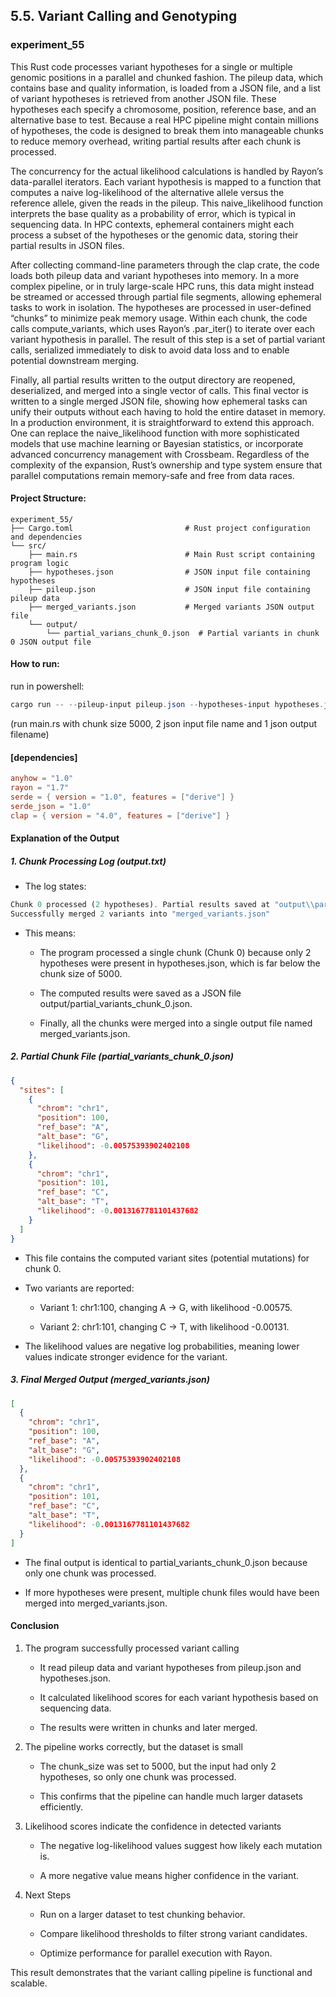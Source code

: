 ## 5.5. Variant Calling and Genotyping

### experiment_55

This Rust code processes variant hypotheses for a single or multiple genomic positions in a parallel and chunked fashion. The pileup data, which contains base and quality information, is loaded from a JSON file, and a list of variant hypotheses is retrieved from another JSON file. These hypotheses each specify a chromosome, position, reference base, and an alternative base to test. Because a real HPC pipeline might contain millions of hypotheses, the code is designed to break them into manageable chunks to reduce memory overhead, writing partial results after each chunk is processed.

The concurrency for the actual likelihood calculations is handled by Rayon’s data-parallel iterators. Each variant hypothesis is mapped to a function that computes a naive log-likelihood of the alternative allele versus the reference allele, given the reads in the pileup. This naive_likelihood function interprets the base quality as a probability of error, which is typical in sequencing data. In HPC contexts, ephemeral containers might each process a subset of the hypotheses or the genomic data, storing their partial results in JSON files.

After collecting command-line parameters through the clap crate, the code loads both pileup data and variant hypotheses into memory. In a more complex pipeline, or in truly large-scale HPC runs, this data might instead be streamed or accessed through partial file segments, allowing ephemeral tasks to work in isolation. The hypotheses are processed in user-defined “chunks” to minimize peak memory usage. Within each chunk, the code calls compute_variants, which uses Rayon’s .par_iter() to iterate over each variant hypothesis in parallel. The result of this step is a set of partial variant calls, serialized immediately to disk to avoid data loss and to enable potential downstream merging.

Finally, all partial results written to the output directory are reopened, deserialized, and merged into a single vector of calls. This final vector is written to a single merged JSON file, showing how ephemeral tasks can unify their outputs without each having to hold the entire dataset in memory. In a production environment, it is straightforward to extend this approach. One can replace the naive_likelihood function with more sophisticated models that use machine learning or Bayesian statistics, or incorporate advanced concurrency management with Crossbeam. Regardless of the complexity of the expansion, Rust’s ownership and type system ensure that parallel computations remain memory-safe and free from data races.

#### Project Structure:

```plaintext
experiment_55/
├── Cargo.toml                         # Rust project configuration and dependencies
└── src/
    ├── main.rs                        # Main Rust script containing program logic
    ├── hypotheses.json                # JSON input file containing hypotheses
    ├── pileup.json                    # JSON input file containing pileup data
    ├── merged_variants.json           # Merged variants JSON output file
    └── output/
        └── partial_varians_chunk_0.json  # Partial variants in chunk 0 JSON output file
```

#### How to run:

run in powershell:

```powershell
cargo run -- --pileup-input pileup.json --hypotheses-input hypotheses.json --chunk-size 5000 --output-dir output --merged-output merged_variants.json | tee output.txt
```

(run main.rs with chunk size 5000, 2 json input file name and 1 json output filename)
  
#### [dependencies]

```toml
anyhow = "1.0"
rayon = "1.7"
serde = { version = "1.0", features = ["derive"] }
serde_json = "1.0"
clap = { version = "4.0", features = ["derive"] }
```

#### Explanation of the Output

##### 1. Chunk Processing Log (output.txt)

* The log states:

```rust
Chunk 0 processed (2 hypotheses). Partial results saved at "output\\partial_variants_chunk_0.json"
Successfully merged 2 variants into "merged_variants.json"
```

* This means:

  * The program processed a single chunk (Chunk 0) because only 2 hypotheses were present in hypotheses.json, which is far below the chunk size of 5000.

  * The computed results were saved as a JSON file output/partial_variants_chunk_0.json.

  * Finally, all the chunks were merged into a single output file named merged_variants.json.

##### 2. Partial Chunk File (partial_variants_chunk_0.json)

```json
{
  "sites": [
    {
      "chrom": "chr1",
      "position": 100,
      "ref_base": "A",
      "alt_base": "G",
      "likelihood": -0.00575393902402108
    },
    {
      "chrom": "chr1",
      "position": 101,
      "ref_base": "C",
      "alt_base": "T",
      "likelihood": -0.0013167781101437682
    }
  ]
}
```

* This file contains the computed variant sites (potential mutations) for chunk 0.

* Two variants are reported:

  * Variant 1: chr1:100, changing A → G, with likelihood -0.00575.

  * Variant 2: chr1:101, changing C → T, with likelihood -0.00131.

* The likelihood values are negative log probabilities, meaning lower values indicate stronger evidence for the variant.

##### 3. Final Merged Output (merged_variants.json)

```json
[
  {
    "chrom": "chr1",
    "position": 100,
    "ref_base": "A",
    "alt_base": "G",
    "likelihood": -0.00575393902402108
  },
  {
    "chrom": "chr1",
    "position": 101,
    "ref_base": "C",
    "alt_base": "T",
    "likelihood": -0.0013167781101437682
  }
]
```

* The final output is identical to partial_variants_chunk_0.json because only one chunk was processed.

* If more hypotheses were present, multiple chunk files would have been merged into merged_variants.json.

#### Conclusion
1. The program successfully processed variant calling

    * It read pileup data and variant hypotheses from pileup.json and hypotheses.json.

    * It calculated likelihood scores for each variant hypothesis based on sequencing data.

    * The results were written in chunks and later merged.

2. The pipeline works correctly, but the dataset is small

    * The chunk_size was set to 5000, but the input had only 2 hypotheses, so only one chunk was processed.

    * This confirms that the pipeline can handle much larger datasets efficiently.

3. Likelihood scores indicate the confidence in detected variants

    * The negative log-likelihood values suggest how likely each mutation is.

    * A more negative value means higher confidence in the variant.

4. Next Steps

    * Run on a larger dataset to test chunking behavior.

    * Compare likelihood thresholds to filter strong variant candidates.

    * Optimize performance for parallel execution with Rayon.

This result demonstrates that the variant calling pipeline is functional and scalable. 
